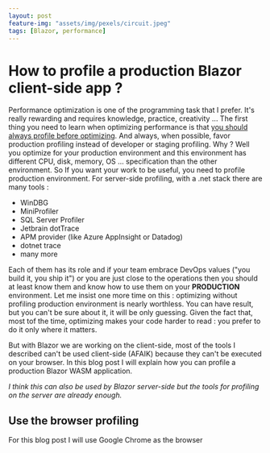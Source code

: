 ```yaml
---
layout: post
feature-img: "assets/img/pexels/circuit.jpeg"
tags: [Blazor, performance]
---
```


# How to profile a production Blazor client-side app ?

Performance optimization is one of the programming task that I prefer. It's really rewarding and requires knowledge, practice, creativity ... The first thing you need to learn when optimizing performance is that [you should always profile before optimizing](https://twitter.com/SitnikAdam/status/1223263855989665792/photo/1). And always, when possible, favor production profiling instead of developer or staging profiling. Why ? Well you optimize for your production environment and this environment has different CPU, disk, memory, OS ... specification than the other environment. So If you want your work to be useful, you need to profile production environment. For server-side profiling, with a .net stack there are many tools :
- WinDBG
- MiniProfiler
- SQL Server Profiler
- Jetbrain dotTrace
- APM provider (like Azure AppInsight or Datadog)
- dotnet trace
- many more

Each of them has its role and if your team embrace DevOps values ("you build it, you ship it") or you are just close to the operations then you should at least know them and know how to use them on your __PRODUCTION__ environment. Let me insist one more time on this : optimizing without profiling production environment is nearly worthless. You can have result, but you can't be sure about it, it will be only guessing. Given the fact that, most tof the time, optimizing makes your code harder to read : you prefer to do it only where it matters.

But with Blazor we are working on the client-side, most of the tools I described can't be used client-side (AFAIK) because they can't be executed on your browser. In this blog post I will explain how you can profile a production Blazor WASM application.

_I think this can also be used by Blazor server-side but the tools for profiling on the server are already enough._

## Use the browser profiling

For this blog post I will use Google Chrome as the browser